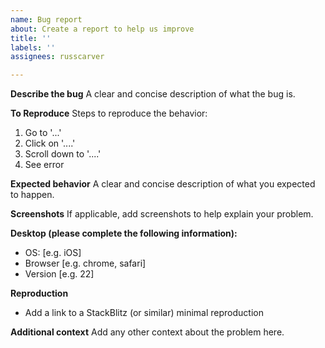 ```yaml
---
name: Bug report
about: Create a report to help us improve
title: ''
labels: ''
assignees: russcarver

---
```


**Describe the bug**
A clear and concise description of what the bug is.

**To Reproduce**
Steps to reproduce the behavior:
1. Go to '...'
2. Click on '....'
3. Scroll down to '....'
4. See error

**Expected behavior**
A clear and concise description of what you expected to happen.

**Screenshots**
If applicable, add screenshots to help explain your problem.

**Desktop (please complete the following information):**
 - OS: [e.g. iOS]
 - Browser [e.g. chrome, safari]
 - Version [e.g. 22]

**Reproduction**
- Add a link to a StackBlitz (or similar) minimal reproduction

**Additional context**
Add any other context about the problem here.
